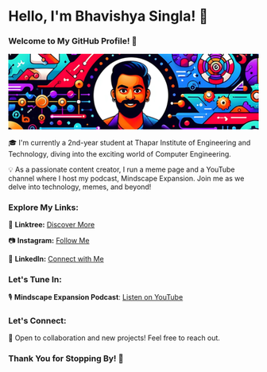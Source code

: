# Hello, I'm Bhavishya Singla! 👋

### Welcome to My GitHub Profile! 🚀

![Bhavishya Singla's Banner](https://github.com/bhavishyasingla1/bhavishyasingla1/blob/7ff2d8a2e9f2c1aac1039314aa186fb3824e3791/profile-banner.png)

🎓 I'm currently a 2nd-year student at Thapar Institute of Engineering and Technology, diving into the exciting world of Computer Engineering.

💡 As a passionate content creator, I run a meme page and a YouTube channel where I host my podcast, Mindscape Expansion. Join me as we delve into technology, memes, and beyond!

### Explore My Links:

🔗 **Linktree:** [Discover More](https://linktr.ee/bhavishyasingla)

📷 **Instagram:** [Follow Me](https://www.instagram.com/bhavishyasingla1/)

🔗 **LinkedIn:** [Connect with Me](https://www.linkedin.com/in/bhavishyasingla1/)

### Let's Tune In:

🎙️ **Mindscape Expansion Podcast**: [Listen on YouTube](https://www.youtube.com/playlist?list=PLVogbS8J0CbXxuB_LufFhUtIs4iMJapOG)

### Let's Connect:

🤝 Open to collaboration and new projects! Feel free to reach out.

### Thank You for Stopping By! 🙏

